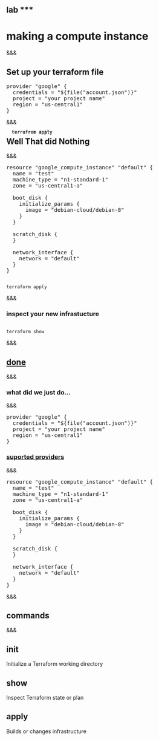 <!-- .slide: data-background="#6401b5" -->
## lab ***
# making a compute instance

&&&
## Set up your terraform file

<pre>
provider "google" {
  credentials = "${file("account.json")}"
  project = "your project name"
  region = "us-central1"
}
</pre>

<div class='fragment' data-fragment-index="0" style="position: relative;">
  <div style="position: absolute; width: 100%">
  <pre class='fragment fade-out' data-fragment-index="1"><code data-trim data-noescape>
  terrafrom apply
  </pre></code>
  </div>

  <div style="position: absolute;width: 100%">
  <div class='fragment fade-in' data-fragment-index="1"> <pre class='fragment fade-out' data-fragment-index="2"><code data-trim data-noescape>
  terrafrom init
  </pre></code></div>
  </div>

  <div style="position: absolute;width: 100%">
  <pre class='fragment fade-in' data-fragment-index="2"><code data-trim data-noescape>
  terrafrom apply
  </pre></code>
  </div>
</div>

&&&
## Well That did Nothing
&&&

<pre>
resource "google_compute_instance" "default" {
  name = "test"
  machine_type = "n1-standard-1"
  zone = "us-central1-a"

  boot_disk {
    initialize_params {
      image = "debian-cloud/debian-8"
    }
  }

  scratch_disk {
  }

  network_interface {
    network = "default"
  }
}
</pre>

<pre class='fragment'><code data-trim data-noescape>
terraform apply
</pre></code>

&&&
### inspect your new infrastucture

<pre><code data-trim data-noescape>
terraform show
</pre></code>
&&&
## <a href="http://$IP$:4567/done/***" target="_blank">done</a>
&&&
### what did we just do...
&&&

<pre>
<span class="fragment highlight-current-green">provider</span> <span class="fragment highlight-current-green">"google"</span> {
  <span class="fragment highlight-current-green">credentials = "${file("account.json")}"</span>
  <span class="fragment highlight-current-green">project = "your project name"</span>
  <span class="fragment highlight-current-green">region = "us-central1"</span>
}
</pre>

### <a target="_blank" class="fragment" href="https://www.terraform.io/docs/providers/">suported providers</a>

&&&

<pre>
<span class="fragment highlight-current-green">resource</span> <span class="fragment highlight-current-green">"google_compute_instance"</span> <span class="fragment highlight-current-green">"default"</span> {
  <span class="fragment highlight-current-green">name = "test"</span>
  <span class="fragment highlight-current-green">machine_type = "n1-standard-1"</span>
  zone = "us-central1-a"

  <span class="fragment highlight-current-green">boot_disk {
    initialize_params {
      image = "debian-cloud/debian-8"
    }
  }</span>

  scratch_disk {
  }

  network_interface {
    network = "default"
  }
}
</pre>
&&&
## commands
&&&

## init
 Initialize a Terraform working directory<!-- .element: class="fragment" -->

## show <!-- .element: class="fragment" -->
 Inspect Terraform state or plan <!-- .element: class="fragment" -->

## apply <!-- .element: class="fragment" -->
 Builds or changes infrastructure <!-- .element: class="fragment" -->
